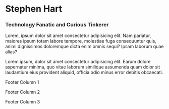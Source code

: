 # Stephen Hart

### Technology Fanatic and Curious Tinkerer

Lorem, ipsum dolor sit amet consectetur adipisicing elit. Nam pariatur,
maiores ipsum totam labore tempore, molestiae fuga consequuntur quis,
animi dignissimos doloremque dicta enim omnis sequi? Ipsam laborum quae
alias?

Lorem ipsum, dolor sit amet consectetur adipisicing elit. Earum dolore
aspernatur minima, quo vitae laborum similique assumenda quam dolor sit
laudantium eius provident aliquid, officia odio minus error debitis
obcaecati.

Footer Column 1

Footer Column 2

Footer Column 3